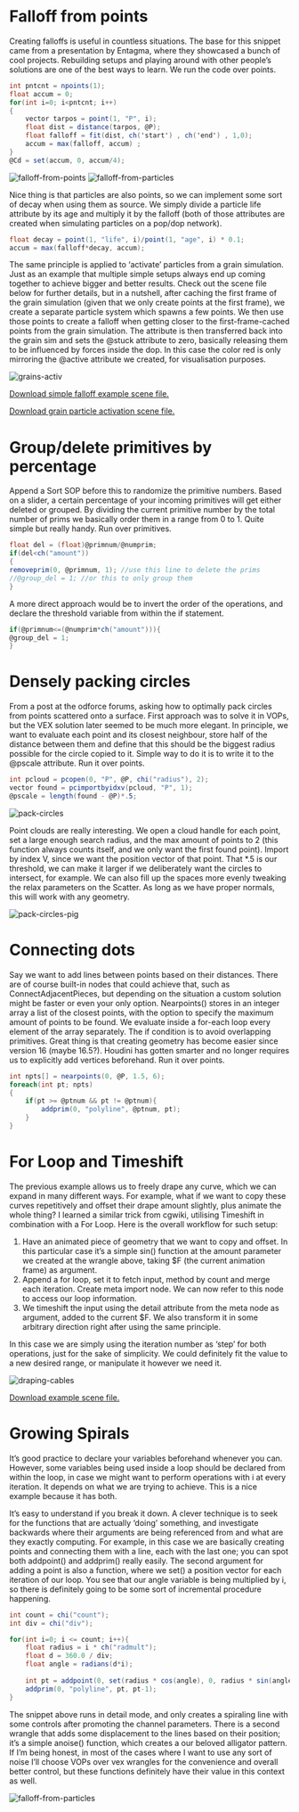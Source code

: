 # Falloff from points

Creating falloffs is useful in countless situations. The base for this snippet came from a presentation by Entagma, where they showcased a bunch of cool projects. Rebuilding setups and playing around with other people’s solutions are one of the best ways to learn. We run the code over points.

```c#
int pntcnt = npoints(1);
float accum = 0;
for(int i=0; i<pntcnt; i++)
{
    vector tarpos = point(1, "P", i);
    float dist = distance(tarpos, @P);
    float falloff = fit(dist, ch('start') , ch('end') , 1,0);
    accum = max(falloff, accum) ;
}
@Cd = set(accum, 0, accum/4);
```

![falloff-from-points](https://user-images.githubusercontent.com/81909946/113508684-a8188180-9551-11eb-84bf-bc4a3d51817e.gif)
![falloff-from-particles](https://user-images.githubusercontent.com/81909946/113508638-71426b80-9551-11eb-8505-bc7f48d15560.gif)

Nice thing is that particles are also points, so we can implement some sort of decay when using them as source. We simply divide a particle life attribute by its age and multiply it by the falloff (both of those attributes are created when simulating particles on a pop/dop network).

```c#
float decay = point(1, "life", i)/point(1, "age", i) * 0.1;
accum = max(falloff*decay, accum);
```

The same principle is applied to ‘activate’ particles from a grain simulation. Just as an example that multiple simple setups always end up coming together to achieve bigger and better results. Check out the scene file below for further details, but in a nutshell, after caching the first frame of the grain simulation (given that we only create points at the first frame), we create a separate particle system which spawns a few points. We then use those points to create a falloff when getting closer to the first-frame-cached points from the grain simulation. The attribute is then transferred back into the grain sim and sets the @stuck attribute to zero, basically releasing them to be influenced by forces inside the dop. In this case the color red is only mirroring the @active attribute we created, for visualisation purposes.

![grains-activ](https://user-images.githubusercontent.com/81909946/113508719-d1391200-9551-11eb-9340-53fc48764837.gif)

[Download simple falloff example scene file.](https://github.com/ribponce/particula/blob/b4aa077ec8c758d0b0d386931ac16a4f25ca3a1f/vex/files/particula_falloff-from-points_SHARE.hipnc)

[Download grain particle activation scene file.](https://github.com/ribponce/particula/blob/b4aa077ec8c758d0b0d386931ac16a4f25ca3a1f/vex/files/particula_grain-particle-activation_SHARE.hiplc)



# Group/delete primitives by percentage

Append a Sort SOP before this to randomize the primitive numbers. Based on a slider, a certain percentage of your incoming primitives will get either deleted or grouped. By dividing the current primitive number by the total number of prims we basically order them in a range from 0 to 1. Quite simple but really handy. Run over primitives.

```c#
float del = (float)@primnum/@numprim;
if(del<ch("amount"))
{
removeprim(0, @primnum, 1); //use this line to delete the prims
//@group_del = 1; //or this to only group them
}
```

A more direct approach would be to invert the order of the operations, and declare the threshold variable from within the if statement.

```c#
if(@primnum<=(@numprim*ch("amount"))){
@group_del = 1;
}
```


# Densely packing circles

From a post at the odforce forums, asking how to optimally pack circles from points scattered onto a surface. First approach was to solve it in VOPs, but the VEX solution later seemed to be much more elegant. In principle, we want to evaluate each point and its closest neighbour, store half of the distance between them and define that this should be the biggest radius possible for the circle copied to it. Simple way to do it is to write it to the @pscale attribute. Run it over points.

```c#
int pcloud = pcopen(0, "P", @P, chi("radius"), 2);
vector found = pcimportbyidxv(pcloud, "P", 1);
@pscale = length(found - @P)*.5;
```

![pack-circles](https://user-images.githubusercontent.com/81909946/113509196-879df680-9554-11eb-90d5-f60beb1cb6f0.gif)

Point clouds are really interesting. We open a cloud handle for each point, set a large enough search radius, and the max amount of points to 2 (this function always counts itself, and we only want the first found point). Import by index V, since we want the position vector of that point. That *.5 is our threshold, we can make it larger if we deliberately want the circles to intersect, for example. We can also fill up the spaces more evenly tweaking the relax parameters on the Scatter. As long as we have proper normals, this will work with any geometry.

![pack-circles-pig](https://user-images.githubusercontent.com/81909946/113509198-8967ba00-9554-11eb-8108-f797e8c01dfe.gif)


# Connecting dots

Say we want to add lines between points based on their distances. There are of course built-in nodes that could achieve that, such as ConnectAdjacentPieces, but depending on the situation a custom solution might be faster or even your only option. Nearpoints() stores in an integer array a list of the closest points, with the option to specify the maximum amount of points to be found. We evaluate inside a for-each loop every element of the array separately. The if condition is to avoid overlapping primitives. Great thing is that creating geometry has become easier since version 16 (maybe 16.5?). Houdini has gotten smarter and no longer requires us to explicitly add vertices beforehand. Run it over points.

```c#
int npts[] = nearpoints(0, @P, 1.5, 6);
foreach(int pt; npts)
{
    if(pt >= @ptnum && pt != @ptnum){
        addprim(0, "polyline", @ptnum, pt);
    }
}
```


# For Loop and Timeshift

The previous example allows us to freely drape any curve, which we can expand in many different ways. For example, what if we want to copy these curves repetitively and offset their drape amount slightly, plus animate the  whole thing? I learned a similar trick from cgwiki, utilising Timeshift in combination with a For Loop. Here is the overall workflow for such setup:

1. Have an animated piece of geometry that we want to copy and offset. In this particular case it’s a simple sin() function at the amount parameter we created at the wrangle above, taking $F (the current animation frame) as argument.
2. Append a for loop, set it to fetch input, method by count and merge each iteration. Create meta import node. We can now refer to this node to access our loop information.
3. We timeshift the input using the detail attribute from the meta node as argument, added to the current $F. We also transform it in some arbitrary direction right after using the same principle.

In this case we are simply using the iteration number as ‘step’ for both operations, just for the sake of simplicity. We could definitely fit the value to a new desired range, or manipulate it however we need it.

![draping-cables](https://user-images.githubusercontent.com/81909946/113509724-71de0080-9557-11eb-80c9-9553d4af4917.gif)

[Download example scene file.](https://github.com/ribponce/particula/blob/b4aa077ec8c758d0b0d386931ac16a4f25ca3a1f/vex/files/particula_draping-cables_SHARE.hipnc)

# Growing Spirals

It’s good practice to declare your variables beforehand whenever you can. However, some variables being used inside a loop should be declared from within the loop, in case we might want to perform operations with i at every iteration. It depends on what we are trying to achieve. This is a nice example because it has both.

It’s easy to understand if you break it down. A clever technique is to seek for the functions that are actually ‘doing’ something, and investigate backwards where their arguments are being referenced from and what are they exactly computing. For example, in this case we are basically creating points and connecting them with a line, each with the last one; you can spot both addpoint() and addprim() really easily. The second argument for adding a point is also a function, where we set() a position vector for each iteration of our loop. You see that our angle variable is being multiplied by i, so there is definitely going to be some sort of incremental procedure happening.

```c#
int count = chi("count");
int div = chi("div");

for(int i=0; i <= count; i++){
    float radius = i * ch("radmult");
    float d = 360.0 / div;
    float angle = radians(d*i);
    
    int pt = addpoint(0, set(radius * cos(angle), 0, radius * sin(angle)));
    addprim(0, "polyline", pt, pt-1);
}
```

The snippet above runs in detail mode, and only creates a spiraling line with some controls after promoting the channel parameters. There is a second wrangle that adds some displacement to the lines based on their position; it’s a simple anoise() function, which creates a our beloved alligator pattern. If I’m being honest, in most of the cases where I want to use any sort of noise I’ll choose VOPs over vex wrangles for the convenience and overall better control,  but these functions definitely have their value in this context as well.

![falloff-from-particles](https://user-images.githubusercontent.com/81909946/113510427-1877d080-955b-11eb-8dd5-aab2681a5df9.gif)

